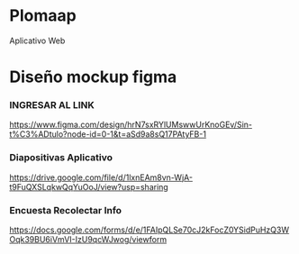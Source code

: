 # Plomaap
  Aplicativo Web
  
# Diseño mockup figma #

### INGRESAR AL LINK ###
https://www.figma.com/design/hrN7sxRYlUMswwUrKnoGEv/Sin-t%C3%ADtulo?node-id=0-1&t=aSd9a8sQ17PAtyFB-1

### Diapositivas Aplicativo ###
https://drive.google.com/file/d/1lxnEAm8vn-WjA-t9FuQXSLqkwQqYuOoJ/view?usp=sharing

### Encuesta Recolectar Info ###
https://docs.google.com/forms/d/e/1FAIpQLSe70cJ2kFocZ0YSidPuHzQ3WOqk39BU6iVmVI-IzU9qcWJwog/viewform
